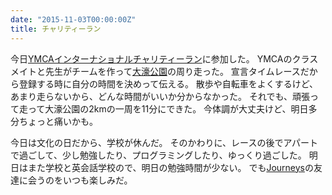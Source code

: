 ```yaml
---
date: "2015-11-03T00:00:00Z"
title: チャリティーラン
---
```


今日[YMCAインターナショナルチャリティーラン][charityrun]に参加した。
YMCAのクラスメイトと先生がチームを作って[大濠公園][oohori]の周り走った。
宣言タイムレースだから登録する時に自分の時間を決めって伝える。
散歩や自転車をよくするけど、あまり走らないから、どんな時間がいいか分からなかった。
それでも、頑張って走って大濠公園の2kmの一周を11分にできた。
今体調が大丈夫けど、明日多分ちょっと痛いかも。

今日は文化の日だから、学校が休んだ。
そのかわりに、レースの後でアパートで過ごして、少し勉強したり、プログラミングしたり、ゆっくり過ごした。
明日はまた学校と英会話学校ので、明日の勉強時間が少ない。
でも[Journeys][journeys]の友達に会うのをいつも楽しみだ。


[charityrun]: http://www.fukuoka-ymca.or.jp/news/fukuoka-news/5691
[oohori]: http://www.ohorikouen.jp/
[journeys]: http://journeys.jp
